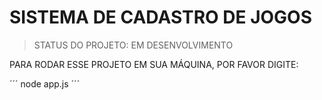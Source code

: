 <H1>SISTEMA DE CADASTRO DE JOGOS</H1>

> STATUS DO PROJETO: EM DESENVOLVIMENTO

PARA RODAR ESSE PROJETO EM SUA MÁQUINA, POR FAVOR DIGITE:

´´´
node app.js
´´´

